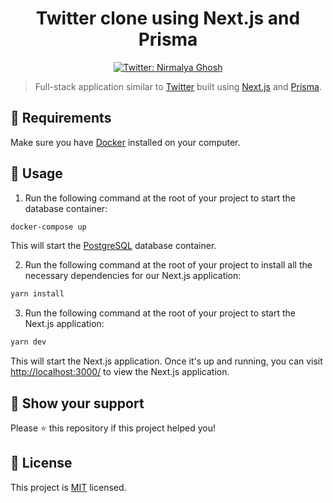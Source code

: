 <h1 align="center">Twitter clone using Next.js and Prisma</h1>

<p align="center">
  <a href="https://twitter.com/nirmalyaghosh23">
    <img alt="Twitter: Nirmalya Ghosh" src="https://img.shields.io/twitter/follow/nirmalyaghosh23.svg?style=social" target="_blank" />
  </a>
</p>

> Full-stack application similar to [Twitter](https://twitter.com/) built using [Next.js](https://nextjs.org/) and [Prisma](https://www.prisma.io/).

## 🏁 Requirements

Make sure you have [Docker](https://www.docker.com/) installed on your computer.

## 🚀 Usage

1. Run the following command at the root of your project to start the database container:

```bash
docker-compose up
```

This will start the [PostgreSQL](https://www.postgresql.org/) database container.

2. Run the following command at the root of your project to install all the necessary dependencies for our Next.js application:

```bash
yarn install
```

3. Run the following command at the root of your project to start the Next.js application:

```bash
yarn dev
```

This will start the Next.js application. Once it's up and running, you can visit [http://localhost:3000/](http://localhost:3000/) to view the Next.js application.

## 🙏 Show your support

Please ⭐️ this repository if this project helped you!

## 📝 License

This project is [MIT](https://opensource.org/licenses/MIT) licensed.
